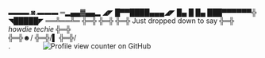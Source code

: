 
▬▬▬.◙.▬▬▬
═▂▄▄▓▄▄▂
◢◤ █▀▀████▄▄▄◢◤
█▄ █ █▄ ███▀▀▀▀▀▀╬
◥█████◤
══╩══╩═
╬═╬
╬═╬
╬═╬    Just dropped down to say
╬═╬    *howdie techie*
╬═╬   
╬═╬☻/
╬═╬/▌
╬═╬/  \
.⠀⠀⠀⠀⠀⠀
![Profile view counter on GitHub](https://komarev.com/ghpvc/?username=HelloKeerthana)
